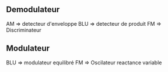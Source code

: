 ## Demodulateur

AM => detecteur d'enveloppe
BLU => detecteur de produit
FM => Discriminateur

## Modulateur

BLU => modulateur equilibré
FM => Oscilateur reactance variable